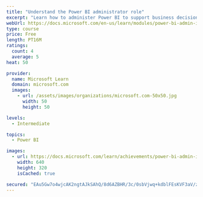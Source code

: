 ```yaml
---
title: "Understand the Power BI administrator role"
excerpt: "Learn how to administer Power BI to support business decisions backed by data."
webUrl: https://docs.microsoft.com/en-us/learn/modules/power-bi-admin-intro/
type: course
price: Free
length: PT16M
ratings:
  count: 4
  average: 5
heat: 50

provider:
  name: Microsoft Learn
  domain: microsoft.com
  images:
    - url: /assets/images/organizations/microsoft.com-50x50.jpg
      width: 50
      height: 50

levels:
  - Intermediate

topics:
  - Power BI

images:
  - url: https://docs.microsoft.com/learn/achievements/power-bi-admin-intro-social.png
    width: 640
    height: 320
    isCached: true

secured: "EAu5Gw7o4wjcAK2ngtAJkSAhQ/8d6AZBHR/3c/0sbVjwq+kdblFEsKVF3aV/zB6jHv7pFG8gr6gmU2klVp8JEH0Z6m/B5gxMr/8kDjCDIfZbSYURcRemPwE2A9BDjFPfEzZE0nthynxB7+rW3w+4KfJgGfP4HJCB0PZUMRKfn11SjZKFGiCaoewRN0awzjPGG5xxbDepRMGrJ3Fdq1Q7jJRZ+1ntmoCkzt2LgtuOAwtywOveFJXBOASQlqW3Jnr/1SgzAVWWWoOck4WUzikO6RQTWf2lcfa22B8OQyZMDltrvemuMdc8yfm7UYiCiqVZZkn4g8WgMh1llQxQcwNtFj6BAFXuzH3DWoPSyDhl5jx/+JsVDzjvPAfD7DnTI7nCla7jSXHa6TUhYQ0KoO31h2yypyOu8Cre9IDYm1cTAZ4=;TRQAPd6IXJr9L+u8ebo7zw=="
---
```


